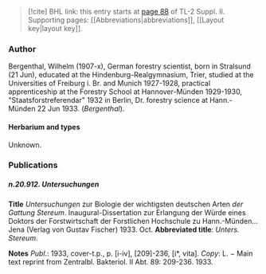 > [!cite] BHL link: this entry starts at [page 88](https://www.biodiversitylibrary.org/item/103859#page/98/mode/1up) of TL-2 Suppl. II.
> Supporting pages: [[Abbreviations|abbreviations]], [[Layout key|layout key]].

### Author

Bergenthal, Wilhelm (1907-x), German forestry scientist, born in Stralsund (21 Jun), educated at the Hindenburg-Realgymnasium, Trier, studied at the Universities of Freiburg i. Br. and Munich 1927-1928, practical apprenticeship at the Forestry School at Hannover-Münden 1929-1930, "Staatsforstreferendar" 1932 in Berlin, Dr. forestry science at Hann.-Münden 22 Jun 1933. (*Bergenthal*).

#### Herbarium and types

Unknown.

### Publications

##### n.20.912. Untersuchungen

**Title**
*Untersuchungen* zur Biologie der wichtigsten deutschen Arten *der Gattung Stereum*. Inaugural-Dissertation zur Erlangung der Würde eines Doktors der Forstwirtschaft der Forstlichen Hochschule zu Hann.-Münden... Jena (Verlag von Gustav Fischer) 1933. Oct.
**Abbreviated title**: *Unters. Stereum*.

**Notes**
*Publ*.: 1933, cover-t.p., p. \[i-iv\], \[209\]-236, \[i\*, vita\]. *Copy*: L. − Main text reprint from Zentralbl. Bakteriol. II Abt. 89: 209-236. 1933.

